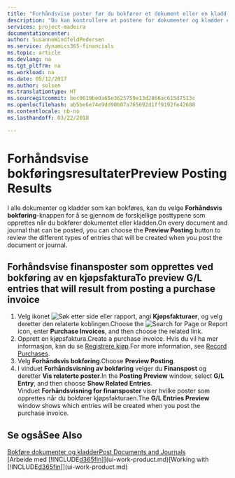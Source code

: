 ```yaml
---
title: "Forhåndsvise poster før du bokfører et dokument eller en kladd | Microsoft-dokumentasjon"
description: "Du kan kontrollere at postene for dokumenter og kladder er nøyaktige, før du bokfører dem i Finans."
services: project-madeira
documentationcenter: 
author: SusanneWindfeldPedersen
ms.service: dynamics365-financials
ms.topic: article
ms.devlang: na
ms.tgt_pltfrm: na
ms.workload: na
ms.date: 05/12/2017
ms.author: solsen
ms.translationtype: HT
ms.sourcegitcommit: bec0619be0a65e3625759e13d2866ac615d7513c
ms.openlocfilehash: ab5be6e74e9dd90b07a765692d1ff9192fe42688
ms.contentlocale: nb-no
ms.lasthandoff: 03/22/2018

---
```

# <a name="preview-posting-results"></a><span data-ttu-id="4870a-103">Forhåndsvise bokføringsresultater</span><span class="sxs-lookup"><span data-stu-id="4870a-103">Preview Posting Results</span></span>
<span data-ttu-id="4870a-104">I alle dokumenter og kladder som kan bokføres, kan du velge **Forhåndsvis bokføring**-knappen for å se gjennom de forskjellige posttypene som opprettes når du bokfører dokumentet eller kladden.</span><span class="sxs-lookup"><span data-stu-id="4870a-104">On every document and journal that can be posted, you can choose the **Preview Posting** button to review the different types of entries that will be created when you post the document or journal.</span></span>

## <a name="to-preview-gl-entries-that-will-result-from-posting-a-purchase-invoice"></a><span data-ttu-id="4870a-105">Forhåndsvise finansposter som opprettes ved bokføring av en kjøpsfaktura</span><span class="sxs-lookup"><span data-stu-id="4870a-105">To preview G/L entries that will result from posting a purchase invoice</span></span>
1. <span data-ttu-id="4870a-106">Velg ikonet ![Søk etter side eller rapport](media/ui-search/search_small.png "Søk etter side eller rapport"), angi **Kjøpsfakturaer**, og velg deretter den relaterte koblingen.</span><span class="sxs-lookup"><span data-stu-id="4870a-106">Choose the ![Search for Page or Report](media/ui-search/search_small.png "Search for Page or Report icon") icon, enter **Purchase Invoices**, and then choose the related link.</span></span>
2. <span data-ttu-id="4870a-107">Opprett en kjøpsfaktura.</span><span class="sxs-lookup"><span data-stu-id="4870a-107">Create a purchase invoice.</span></span> <span data-ttu-id="4870a-108">Hvis du vil ha mer informasjon, kan du se [Registrere kjøp](purchasing-how-record-purchases.md).</span><span class="sxs-lookup"><span data-stu-id="4870a-108">For more information, see [Record Purchases](purchasing-how-record-purchases.md).</span></span>
3. <span data-ttu-id="4870a-109">Velg **Forhåndsvis bokføring**.</span><span class="sxs-lookup"><span data-stu-id="4870a-109">Choose **Preview Posting**.</span></span>
4. <span data-ttu-id="4870a-110">I vinduet **Forhåndsvisning av bokføring** velger du **Finanspost** og deretter **Vis relaterte poster**.</span><span class="sxs-lookup"><span data-stu-id="4870a-110">In the **Posting Preview** window, select **G/L Entry**, and then choose **Show Related Entries**.</span></span>  
   <span data-ttu-id="4870a-111">Vinduet **Forhåndsvisning for finansposter** viser hvilke poster som opprettes når du bokfører kjøpsfakturaen.</span><span class="sxs-lookup"><span data-stu-id="4870a-111">The **G/L Entries Preview** window shows which entries will be created when you post the purchase invoice.</span></span>

## <a name="see-also"></a><span data-ttu-id="4870a-112">Se også</span><span class="sxs-lookup"><span data-stu-id="4870a-112">See Also</span></span>
[<span data-ttu-id="4870a-113">Bokføre dokumenter og kladder</span><span class="sxs-lookup"><span data-stu-id="4870a-113">Post Documents and Journals</span></span>](ui-post-documents-journals.md)  
<span data-ttu-id="4870a-114">[Arbeide med [!INCLUDE[d365fin](includes/d365fin_md.md)]](ui-work-product.md)</span><span class="sxs-lookup"><span data-stu-id="4870a-114">[Working with [!INCLUDE[d365fin](includes/d365fin_md.md)]](ui-work-product.md)</span></span>


